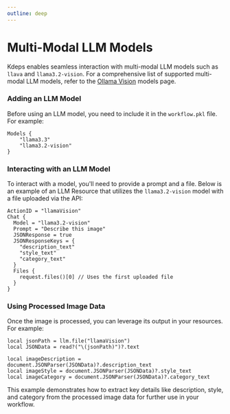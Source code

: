 ```yaml
---
outline: deep
---
```


# Multi-Modal LLM Models

Kdeps enables seamless interaction with multi-modal LLM models such as `llava` and `llama3.2-vision`. For a
comprehensive list of supported multi-modal LLM models, refer to the [Ollama Vision](https://ollama.com/search?c=vision)
models page.

### Adding an LLM Model

Before using an LLM model, you need to include it in the `workflow.pkl` file. For example:

```apl
Models {
    "llama3.3"
    "llama3.2-vision"
}
```

### Interacting with an LLM Model

To interact with a model, you'll need to provide a prompt and a file. Below is an example of an LLM Resource that
utilizes the `llama3.2-vision` model with a file uploaded via the API:

```apl
ActionID = "llamaVision"
Chat {
  Model = "llama3.2-vision"
  Prompt = "Describe this image"
  JSONResponse = true
  JSONResponseKeys = {
    "description_text"
    "style_text"
    "category_text"
  }
  Files {
    request.files()[0] // Uses the first uploaded file
  }
}
```

### Using Processed Image Data

Once the image is processed, you can leverage its output in your resources. For example:

```apl
local jsonPath = llm.file("llamaVision")
local JSONData = read?("\(jsonPath)")?.text

local imageDescription = document.JSONParser(JSONData)?.description_text
local imageStyle = document.JSONParser(JSONData)?.style_text
local imageCategory = document.JSONParser(JSONData)?.category_text
```

This example demonstrates how to extract key details like description, style, and category from the processed image data
for further use in your workflow.